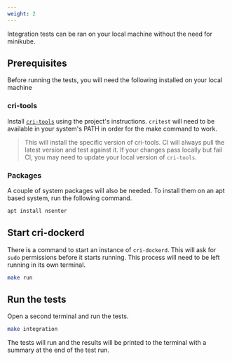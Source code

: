 ```yaml
---
weight: 2
---
```


Integration tests can be ran on your local machine without the need for minikube.

## Prerequisites

Before running the tests, you will need the following installed on your local
machine

### cri-tools

Install [`cri-tools`](https://github.com/kubernetes-sigs/cri-tools) using the
project's instructions. `critest` will need to be available in your system's
PATH in order for the make command to work.

> This will install the specific version of cri-tools. CI will always pull the
> latest version and test against it. If your changes pass locally but fail
> CI, you may need to update your local version of `cri-tools`.

### Packages

A couple of system packages will also be needed. To install them on an apt based
system, run the following command.

``` bash
apt install nsenter
```

## Start cri-dockerd

There is a command to start an instance of `cri-dockerd`. This will ask for
`sudo` permissions before it starts running. This process will need to be left
running in its own terminal.

``` bash
make run
```

## Run the tests

Open a second terminal and run the tests.

``` bash
make integration
```

The tests will run and the results will be printed to the terminal with a summary
at the end of the test run.
